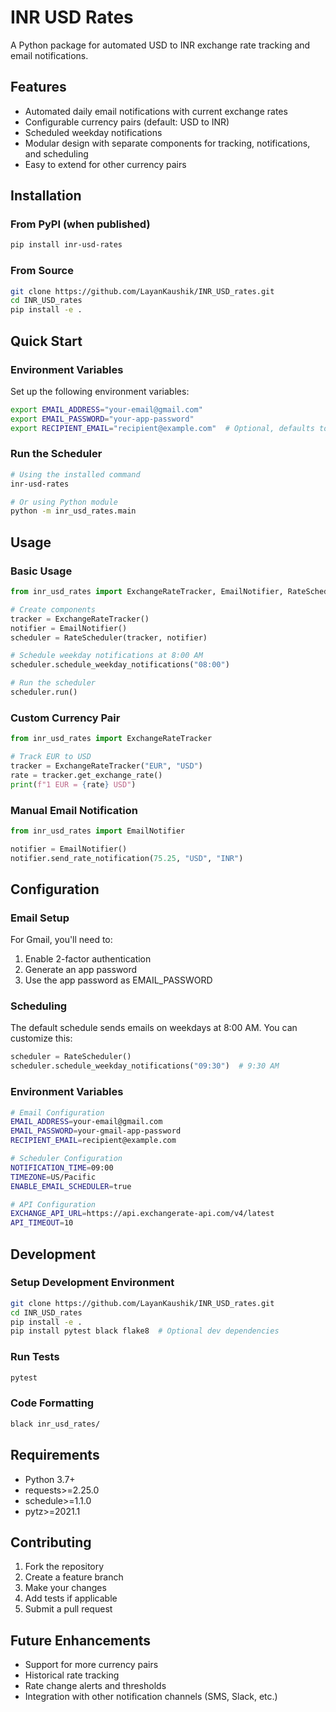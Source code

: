 # INR USD Rates

A Python package for automated USD to INR exchange rate tracking and email notifications.

## Features

- Automated daily email notifications with current exchange rates
- Configurable currency pairs (default: USD to INR)
- Scheduled weekday notifications
- Modular design with separate components for tracking, notifications, and scheduling
- Easy to extend for other currency pairs

## Installation

### From PyPI (when published)
```bash
pip install inr-usd-rates
```

### From Source
```bash
git clone https://github.com/LayanKaushik/INR_USD_rates.git
cd INR_USD_rates
pip install -e .
```

## Quick Start

### Environment Variables
Set up the following environment variables:
```bash
export EMAIL_ADDRESS="your-email@gmail.com"
export EMAIL_PASSWORD="your-app-password"
export RECIPIENT_EMAIL="recipient@example.com"  # Optional, defaults to EMAIL_ADDRESS
```

### Run the Scheduler
```bash
# Using the installed command
inr-usd-rates

# Or using Python module
python -m inr_usd_rates.main
```

## Usage

### Basic Usage
```python
from inr_usd_rates import ExchangeRateTracker, EmailNotifier, RateScheduler

# Create components
tracker = ExchangeRateTracker()
notifier = EmailNotifier()
scheduler = RateScheduler(tracker, notifier)

# Schedule weekday notifications at 8:00 AM
scheduler.schedule_weekday_notifications("08:00")

# Run the scheduler
scheduler.run()
```

### Custom Currency Pair
```python
from inr_usd_rates import ExchangeRateTracker

# Track EUR to USD
tracker = ExchangeRateTracker("EUR", "USD")
rate = tracker.get_exchange_rate()
print(f"1 EUR = {rate} USD")
```

### Manual Email Notification
```python
from inr_usd_rates import EmailNotifier

notifier = EmailNotifier()
notifier.send_rate_notification(75.25, "USD", "INR")
```

## Configuration

### Email Setup
For Gmail, you'll need to:
1. Enable 2-factor authentication
2. Generate an app password
3. Use the app password as EMAIL_PASSWORD

### Scheduling
The default schedule sends emails on weekdays at 8:00 AM. You can customize this:

```python
scheduler = RateScheduler()
scheduler.schedule_weekday_notifications("09:30")  # 9:30 AM
```

### Environment Variables
```bash
# Email Configuration
EMAIL_ADDRESS=your-email@gmail.com
EMAIL_PASSWORD=your-gmail-app-password
RECIPIENT_EMAIL=recipient@example.com

# Scheduler Configuration  
NOTIFICATION_TIME=09:00
TIMEZONE=US/Pacific
ENABLE_EMAIL_SCHEDULER=true

# API Configuration
EXCHANGE_API_URL=https://api.exchangerate-api.com/v4/latest
API_TIMEOUT=10
```

## Development

### Setup Development Environment
```bash
git clone https://github.com/LayanKaushik/INR_USD_rates.git
cd INR_USD_rates
pip install -e .
pip install pytest black flake8  # Optional dev dependencies
```

### Run Tests
```bash
pytest
```

### Code Formatting
```bash
black inr_usd_rates/
```

## Requirements

- Python 3.7+
- requests>=2.25.0
- schedule>=1.1.0
- pytz>=2021.1

## Contributing

1. Fork the repository
2. Create a feature branch
3. Make your changes
4. Add tests if applicable
5. Submit a pull request

## Future Enhancements

- Support for more currency pairs
- Historical rate tracking
- Rate change alerts and thresholds
- Integration with other notification channels (SMS, Slack, etc.)
